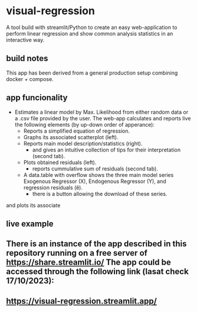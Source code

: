 # visual-regression
A tool build with streamlit/Python to create an easy web-application to perform linear regression and show common analysis statistics in an interactive way.

## build notes
This app has been derived from a general production setup combining docker + compose.

## app funcionality

- Estimates a linear model by Max. Likelihood from either random data or a .csv file provided by the user. The web-app calculates and reports live the following elements (by up-down order of apperance):
    - Reports a simplified equation of regression.
    - Graphs its associated scatterplot (left).
    - Reports main model description/statistics (right).
        - and gives an intuitive collection of tips for their interpretation (second tab).
    - Plots obtained residuals (left). 
        - reports cummulative sum of residuals (second tab).
    - A data.table with overflow shows the three main model series Exogenous Regressor (X), Endogenous Regressor (Y), and regression residuals (ê).
        - there is a button allowing the download of these series.

and plots its associate

## live example
There is an instance of the app described in this repository running on a free server of https://share.streamlit.io/
The app could be accessed through the following link (lasat check 17/10/2023):
---------------------------------------
https://visual-regression.streamlit.app/
---------------------------------------